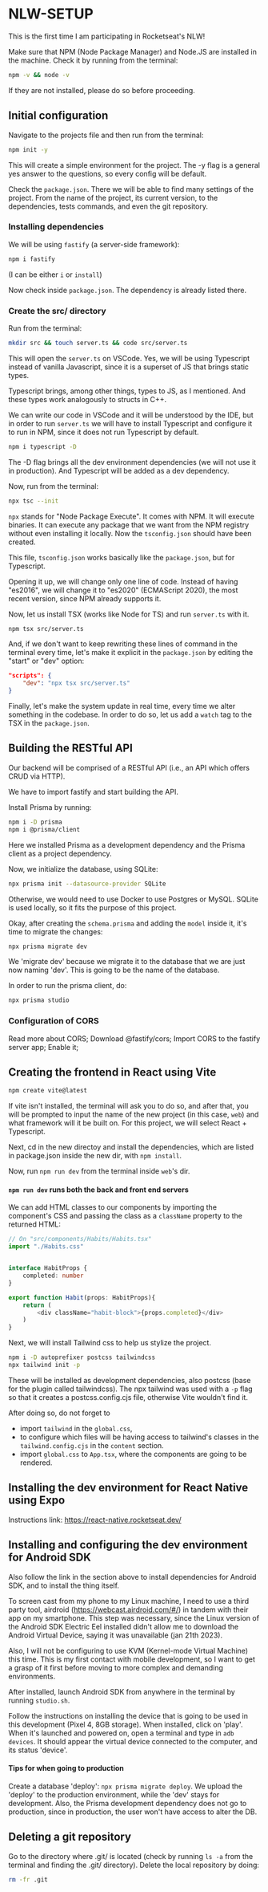 # **NLW-SETUP**

This is the first time I am participating in Rocketseat's NLW!

Make sure that NPM (Node Package Manager) and Node.JS are installed in the machine. Check it by running from the terminal:

```bash
npm -v && node -v
```
If they are not installed, please do so before proceeding.

## **Initial configuration**
Navigate to the projects file and then run from the terminal:

```bash
npm init -y
```
This will create a simple environment for the project. The -y flag is a general yes answer to the questions, so every config will be default.

Check the `package.json`. There we will be able to find many settings of the project. From the name of the project, its current version, to the dependencies, tests commands, and even the git repository.

### **Installing dependencies**
We will be using `fastify` (a server-side framework):

```bash
npm i fastify
```
(I can be either `i` or `install`)

Now check inside `package.json`. The dependency is already listed there.

### **Create the src/ directory**
Run from the terminal:

```bash
mkdir src && touch server.ts && code src/server.ts
```

This will open the `server.ts` on VSCode. Yes, we will be using Typescript instead of vanilla Javascript, since it is a superset of JS that brings static types.

Typescript brings, among other things, types to JS, as I mentioned. And these types work analogously to structs in C++.

We can write our code in VSCode and it will be understood by the IDE, but in order to run `server.ts` we will have to install Typescript and configure it to run in NPM, since it does not run Typescript by default.

```bash
npm i typescript -D
```

The -D flag brings all the dev environment dependencies (we will not use it in production). And Typescript will be added as a dev dependency.

Now, run from the terminal:
```bash
npx tsc --init
```

`npx` stands for "Node Package Execute". It comes with NPM. It will execute binaries. It can execute any package that we want from the NPM registry without even installing it locally. Now the `tsconfig.json` should have been created.

This file, `tsconfig.json` works basically like the `package.json`, but for Typescript. 

Opening it up, we will change only one line of code. Instead of having "es2016", we will change it to "es2020" (ECMAScript 2020), the most recent version, since NPM already supports it.

Now, let us install TSX (works like Node for TS) and run `server.ts` with it.

```bash
npm tsx src/server.ts
```

And, if we don't want to keep rewriting these lines of command in the terminal every time, let's make it explicit in the `package.json` by editing the "start" or "dev" option:

```json
"scripts": {
    "dev": "npx tsx src/server.ts"
}
```

Finally, let's make the system update in real time, every time we alter something in the codebase. In order to do so, let us add a `watch` tag to the TSX in the `package.json`.


## Building the RESTful API
Our backend will be comprised of a RESTful API (i.e., an API which offers CRUD via HTTP).

We have to import fastify and start building the API.

Install Prisma by running:
```bash
npm i -D prisma
npm i @prisma/client
```
Here we installed Prisma as a development dependency and the Prisma client as a project dependency.

Now, we initialize the database, using SQLite:
```bash
npx prisma init --datasource-provider SQLite
```
Otherwise, we would need to use Docker to use Postgres or MySQL. SQLite is used locally, so it fits the purpose of this project.

Okay, after creating the `schema.prisma` and adding the `model` inside it, it's time to migrate the changes:

```bash
npx prisma migrate dev
```
We 'migrate dev' because we migrate it to the database that we are just now naming 'dev'. This is going to be the name of the database.

In order to run the prisma client, do:
```bash
npx prisma studio
```

### Configuration of CORS
Read more about CORS;
Download @fastify/cors;
Import CORS to the fastify server app;
Enable it;



## Creating the frontend in React using Vite
```bash
npm create vite@latest
```
If vite isn't installed, the terminal will ask you to do so, and after that, you will be prompted to input the name of the new project (in this case, `web`) and what framework will it be built on. For this project, we will select React + Typescript.

Next, cd in the new directoy and install the dependencies, which are listed in package.json inside the new dir, with `npm install`.

Now, run `npm run dev` from the terminal inside `web`'s dir.

#### `npm run dev` runs both the back and front end servers 

We can add HTML classes to our components by importing the component's CSS and passing the class as a `className` property to the returned HTML:
```typescript
// On "src/components/Habits/Habits.tsx"
import "./Habits.css"


interface HabitProps {
	completed: number
} 

export function Habit(props: HabitProps){
	return (
		<div className="habit-block">{props.completed}</div>
	)
}
```


Next, we will install Tailwind css to help us stylize the project.
```bash
npm i -D autoprefixer postcss tailwindcss
npx tailwind init -p
```
These will be installed as development dependencies, also postcss (base for the plugin called tailwindcss).
The npx tailwind was used with a `-p` flag so that it creates a postcss.config.cjs file, otherwise Vite wouldn't find it.

After doing so, do not forget to 
* import `tailwind` in the `global.css`, 
* to configure which files will be having access to tailwind's classes in the `tailwind.config.cjs` in the `content` section. 
* import `global.css` to `App.tsx`, where the components are going to be rendered.



## Installing the dev environment for React Native using Expo
Instructions link: https://react-native.rocketseat.dev/

## Installing and configuring the dev environment for Android SDK
Also follow the link in the section above to install dependencies for Android SDK, and to install the thing itself.

To screen cast from my phone to my Linux machine, I need to use a third party tool, airdroid (https://webcast.airdroid.com/#/) in tandem with their app on my smartphone. This step was necessary, since the Linux version of the Android SDK Electric Eel installed didn't allow me to download the Android Virtual Device, saying it was unavailable (jan 21th 2023).

Also, I will not be configuring to use KVM (Kernel-mode Virtual Machine) this time. This is my first contact with mobile development, so I want to get a grasp of it first before moving to more complex and demanding environments.

After installed, launch Android SDK from anywhere in the terminal by running `studio.sh`.

Follow the instructions on installing the device that is going to be used in this development (Pixel 4, 8GB storage). When installed, click on 'play'. When it's launched and powered on, open a terminal and type in `adb devices`. It should appear the virtual device connected to the computer, and its status 'device'.



#### Tips for when going to production
Create a database 'deploy': `npx prisma migrate deploy`. We upload the 'deploy' to the production environment, while the 'dev' stays for development. Also, the Prisma development dependency does not go to production, since in production, the user won't have access to alter the DB.


## Deleting a git repository
Go to the directory where .git/ is located (check by running `ls -a` from the terminal and finding the .git/ directory). Delete the local repository by doing:
```bash
rm -fr .git
```
